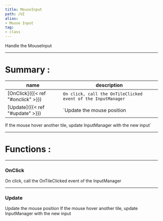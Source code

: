 ```yaml
---
title: MouseInput
path: /UI
alias: 
- Mouse Input
tag: 
- class
---
```

Handle the MouseInput  

---
# Summary :
name|description
----|----
[OnClick]({{< ref "#onclick" >}}) | `On click, call the OnTileClicked event of the InputManager`
[Update]({{< ref "#update" >}}) | `Update the mouse position
If the mouse hover another tile, update InputManager with the new input`

---
# Functions :

---
### OnClick
On click, call the OnTileClicked event of the InputManager

---
### Update
Update the mouse position
If the mouse hover another tile, update InputManager with the new input
